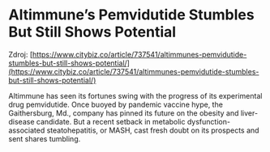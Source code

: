 # Altimmune’s Pemvidutide Stumbles But Still Shows Potential

Zdroj: [https://www.citybiz.co/article/737541/altimmunes-pemvidutide-stumbles-but-still-shows-potential/](https://www.citybiz.co/article/737541/altimmunes-pemvidutide-stumbles-but-still-shows-potential/)

Altimmune has seen its fortunes swing with the progress of its experimental drug pemvidutide. Once buoyed by pandemic vaccine hype, the Gaithersburg, Md., company has pinned its future on the obesity and liver-disease candidate. But a recent setback in metabolic dysfunction-associated steatohepatitis, or MASH, cast fresh doubt on its prospects and sent shares tumbling.

